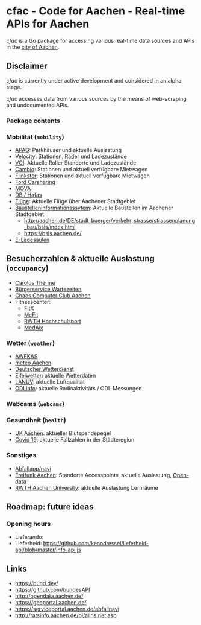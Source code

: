 # cfac - Code for Aachen - Real-time APIs for Aachen

_cfac_ is a Go package for accessing various real-time data sources and APIs in the [city of Aachen](https://aachen.de/).

## Disclaimer

_cfac_ is currently under active development and considered in an alpha stage.

_cfac_ accesses data from various sources by the means of web-scraping and undocumented APIs.

### Package contents

### Mobilität (`mobility`)

- [APAG](): Parkhäuser und aktuelle Auslastung
- [Velocity](): Stationen, Räder und Ladezustände
- [VOI](): Aktuelle Roller Standorte und Ladezustände
- [Cambio](): Stationen und aktuell verfügbare Mietwagen
- [Flinkster](): Stationen und aktuell verfügbare Mietwagen
- [Ford Carsharing](https://www.ford-carsharing.de/de/standorte?p=1)
- [MOVA](https://mova.aseag.de/#/home)
- [DB / Hafas]()
- [Flüge](https://de.flightaware.com/live/airport/EDKA): Aktuelle Flüge über Aachener Stadtgebiet
- [Baustelleninformationsssytem](): Aktuelle Baustellen im Aachener Stadtgebiet
    - http://aachen.de/DE/stadt_buerger/verkehr_strasse/strassenplanung_bau/bsis/index.html
    - https://bsis.aachen.de/
- [E-Ladesäulen]()

## Besucherzahlen & aktuelle Auslastung (`occupancy`)

- [Carolus Therme](https://www.carolus-thermen.de/en/thermalbath/#occupation)
- [Bürgerservice Wartezeiten](https://serviceportal.aachen.de/wartezeiten)
- [Chaos Computer Club Aachen](https://wiki.aachen.ccc.de/doku.php?id=projekte:clubstatus)
- Fitnesscenter:
  - [FitX](https://www.fitx.de/fitnessstudios/aachen-europaplatz)
  - [McFit](https://www.mcfit.com/de/fitnessstudios/studiosuche/studiodetails/studio/aachen/)
  - [RWTH Hochschulsport](https://buchung.hsz.rwth-aachen.de/angebote/aktueller_zeitraum/_Auslastung.html)
  - [MedAix](https://www.medaix.de/standorte/aachen-elisengalerie)

### Wetter (`weather`)

- [AWEKAS](https://www.awekas.at/)
- [meteo Aachen](https://meteoaachen.de/)
- [Deutscher Wetterdienst](https://www.dwd.de/DE/wetter/wetterundklima_vorort/nordrhein-westfalen/aachen/_node.html)
- [Eifelwetter](https://www.eifelwetter.de/): aktuelle Wetterdaten
- [LANUV](https://www.lanuv.nrw.de/umwelt/luft/immissionen/aktuelle-luftqualitaet): aktuelle Luftqualität
- [ODLinfo](https://odlinfo.bfs.de/DE/aktuelles/messstelle/053130003.html): aktuelle Radioaktivitäts / ODL Messungen

### Webcams (`webcams`)

### Gesundheit (`health`)

- [UK Aachen](https://www.ukaachen.de/kliniken-institute/transfusionsmedizin-blutspendedienst/blutspendedienst/blutspendepegel/spendepegel/2021-08): aktueller Blutspendepegel 
- [Covid 19](): aktuelle Fallzahlen in der Städteregion

### Sonstiges

- [Abfallapp/navi](https://abfallnavi.de/aachen/)
- [Freifunk Aachen](https://map.aachen.freifunk.net/): Standorte Accesspoints, aktuelle Auslastung, [Open-data](https://data.aachen.freifunk.net)
- [RWTH Aachen University](): aktuelle Auslastung Lernräume

## Roadmap: future ideas

### Opening hours

- Lieferando: 
- Lieferheld: https://github.com/kenodressel/lieferheld-api/blob/master/info-api.js

## Links

- https://bund.dev/
- https://github.com/bundesAPI
- http://opendata.aachen.de/
- https://geoportal.aachen.de/
- https://serviceportal.aachen.de/abfallnavi
- http://ratsinfo.aachen.de/bi/allris.net.asp
